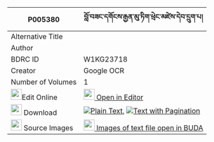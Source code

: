 |P005380|བློ་བཟང་དགོངས་རྒྱན་མུ་ཏིག་ཕྲེང་མཛེས་དེབ་དྲུག་པ། 
| --- | --- 
|Alternative Title |
|Author | 
|BDRC ID | W1KG23718
|Creator | Google OCR
|Number of Volumes| 1
|<img width="25" src="https://img.icons8.com/color/25/000000/edit-property.png">Edit Online| [<img width="25" src="https://avatars.githubusercontent.com/u/45091458?s=200&v=4"> Open in Editor](http://editor.openpecha.org/P005380)
|<img width="25" src="https://img.icons8.com/fluent/48/000000/download-2.png"/>  Download | [![](https://img.icons8.com/color/20/000000/txt.png)Plain Text](https://github.com/Openpecha/P005380/releases/download/v1/lozang_gong_gyen_mutik_treng_d_plain_P005380.zip), [![](https://img.icons8.com/color/20/000000/txt.png)Text with Pagination](https://github.com/Openpecha/P005380/releases/download/v1/lozang_gong_gyen_mutik_treng_d_pages_P005380.zip)
|<img width="25" src="https://img.icons8.com/plasticine/100/000000/pictures-folder.png"/>  Source Images | [<img width="25" src="https://library.bdrc.io/icons/BUDA-small.svg"> Images of text file open in BUDA](https://library.bdrc.io/show/bdr:W1KG23718)